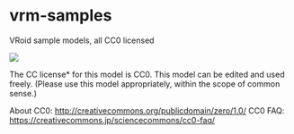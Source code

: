 # vrm-samples

VRoid sample models, all CC0 licensed

![](https://i.imgur.com/6IYYnWw.jpg)

The CC license* for this model is CC0. This model can be edited and used freely. (Please use this model appropriately, within the scope of common sense.)

About CC0: http://creativecommons.org/publicdomain/zero/1.0/
CC0 FAQ: https://creativecommons.jp/sciencecommons/cc0-faq/
